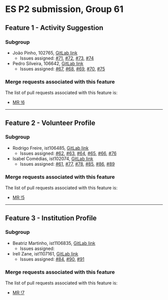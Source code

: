 # ES P2 submission, Group 61

## Feature 1 - Activity Suggestion

### Subgroup
- João Pinho, 102765, [GitLab link](https://gitlab.rnl.tecnico.ulisboa.pt/ist1102765)
    + Issues assigned: [#71](https://gitlab.rnl.tecnico.ulisboa.pt/es/es25-61/-/issues/71), [#72](https://gitlab.rnl.tecnico.ulisboa.pt/es/es25-61/-/issues/72), [#73](https://gitlab.rnl.tecnico.ulisboa.pt/es/es25-61/-/issues/73), [#74](https://gitlab.rnl.tecnico.ulisboa.pt/es/es25-61/-/issues/74)
- Pedro Silveira, 106642, [GitLab link](https://gitlab.rnl.tecnico.ulisboa.pt/ist1106642)
    + Issues assigned: [#67](https://gitlab.rnl.tecnico.ulisboa.pt/es/es25-61/-/issues/67), [#68](https://gitlab.rnl.tecnico.ulisboa.pt/es/es25-61/-/issues/68), [#69](https://gitlab.rnl.tecnico.ulisboa.pt/es/es25-61/-/issues/69), [#70](https://gitlab.rnl.tecnico.ulisboa.pt/es/es25-61/-/issues/70), [#75](https://gitlab.rnl.tecnico.ulisboa.pt/es/es25-61/-/issues/75)

### Merge requests associated with this feature

The list of pull requests associated with this feature is:

 - [MR !6](https://gitlab.rnl.tecnico.ulisboa.pt/es/es25-61/-/merge_requests/6)

---

## Feature 2 - Volunteer Profile

### Subgroup
- Rodrigo Freire, ist106485, [GitLab link](https://gitlab.rnl.tecnico.ulisboa.pt/ist1106485)
    + Issues assigned: [#62](https://gitlab.rnl.tecnico.ulisboa.pt/es/es25-61/-/issues/62), [#63](https://gitlab.rnl.tecnico.ulisboa.pt/es/es25-61/-/issues/63), [#64](https://gitlab.rnl.tecnico.ulisboa.pt/es/es25-61/-/issues/64), [#65](https://gitlab.rnl.tecnico.ulisboa.pt/es/es25-61/-/issues/65), [#66](https://gitlab.rnl.tecnico.ulisboa.pt/es/es25-61/-/issues/66), [#76](https://gitlab.rnl.tecnico.ulisboa.pt/es/es25-61/-/issues/76)
- Isabel Comédias, ist102074, [GitLab link](https://gitlab.rnl.tecnico.ulisboa.pt/ist1102074)
    + Issues assigned: [#61](https://gitlab.rnl.tecnico.ulisboa.pt/es/es25-61/-/issues/62), [#77](https://gitlab.rnl.tecnico.ulisboa.pt/es/es25-61/-/issues/76), [#78](https://gitlab.rnl.tecnico.ulisboa.pt/es/es25-61/-/issues/63), [#85](https://gitlab.rnl.tecnico.ulisboa.pt/es/es25-61/-/issues/64), [#86](https://gitlab.rnl.tecnico.ulisboa.pt/es/es25-61/-/issues/65), [#89](https://gitlab.rnl.tecnico.ulisboa.pt/es/es25-61/-/issues/66)

### Merge requests associated with this feature

The list of pull requests associated with this feature is:

- [MR !5](https://gitlab.rnl.tecnico.ulisboa.pt/es/es25-61/-/merge_requests/5)


---

## Feature 3 - Institution Profile

### Subgroup
- Beatriz Martinho, ist1106835, [GitLab link](https://gitlab.rnl.tecnico.ulisboa.pt/ist1106835)
    + Issues assigned:
- Irell Zane, ist1107161, [GitLab link](https://gitlab.rnl.tecnico.ulisboa.pt/ist1107161)
    + Issues assigned: [#84](https://gitlab.rnl.tecnico.ulisboa.pt/es/es25-61/-/issues/84), [#90](https://gitlab.rnl.tecnico.ulisboa.pt/es/es25-61/-/issues/90), [#91](https://gitlab.rnl.tecnico.ulisboa.pt/es/es25-61/-/issues/91)

### Merge requests associated with this feature

The list of pull requests associated with this feature is:

- [MR !7](https://gitlab.rnl.tecnico.ulisboa.pt/es/es25-61/-/merge_requests/7)

